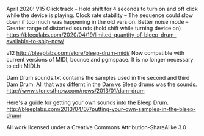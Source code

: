 April 2020:
V15 
Click track – Hold shift for 4 seconds to turn on and off click while the device is playing.
Clock rate stability – The sequence could slow down if too much was happening in the old version.
Better noise mode – Greater range of distorted sounds (hold shift while turning device on)
https://bleeplabs.com/2020/04/19/limited-quantity-of-bleep-drum-available-to-ship-now/


v12
http://bleeplabs.com/store/bleep-drum-midi/
Now compatible with current versions of MIDI, bounce and pgmspace.
It is no longer necessary to edit MIDI.h

Dam Drum sounds.txt contains the samples used in the second and third Dam Drum. All that was differnt in the Dam vs Bleep drums was the sounds. http://www.stonesthrow.com/news/2013/01/dam-drum

Here's a guide for getting your own sounds into the Bleep Drum.
http://bleeplabs.com/2013/04/07/putting-your-own-samples-in-the-bleep-drum/

All work licensed under a Creative Commons Attribution-ShareAlike 3.0
